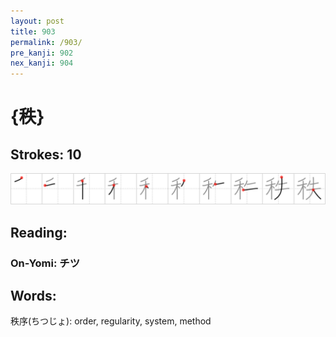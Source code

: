```yaml
---
layout: post
title: 903
permalink: /903/
pre_kanji: 902
nex_kanji: 904
---
```


# {秩}

## Strokes: 10

<div class="stroke"><img src="../images/E7A7A9.png" /></div>

## Reading:

### On-Yomi: チツ

## Words:

秩序(ちつじょ): order, regularity, system, method
